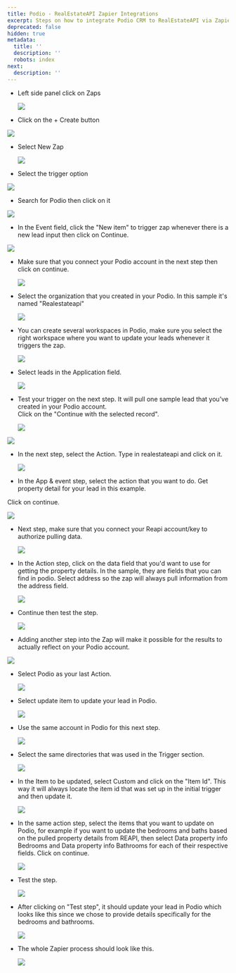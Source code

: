 ```yaml
---
title: Podio - RealEstateAPI Zapier Integrations
excerpt: Steps on how to integrate Podio CRM to RealEstateAPI via Zapier
deprecated: false
hidden: true
metadata:
  title: ''
  description: ''
  robots: index
next:
  description: ''
---
```

* Left side panel click on Zaps

  <Image align="center" width="-1px" src="https://files.readme.io/a8a39e4-image.png" />

* Click on the + Create button

<Image align="center" width="-1px" src="https://files.readme.io/dcd613a-image.png" />

* Select New Zap

  ![](https://files.readme.io/7e7897d-image.png)

* Select the trigger option

![](https://files.readme.io/a57d80e-image.png)

* Search for Podio then click on it

![](https://files.readme.io/abca99e-image.png)

* In the Event field, click the "New item" to trigger zap whenever there is a new lead input then click on Continue.

![](https://files.readme.io/9e11ef1-image.png)

* Make sure that you connect your Podio account in the next step then click on continue.

  ![](https://files.readme.io/7975a24-image.png)

* Select the organization that you created in your Podio. In this sample it's named "Realestateapi"

  ![](https://files.readme.io/893f38e-image.png)

* You can create several workspaces in Podio, make sure you select the right workspace where you want to update your leads whenever it triggers the zap.

  ![](https://files.readme.io/ee37a7a-image.png)

* Select leads in the Application field.

  ![](https://files.readme.io/44ea6b2-image.png)

* Test your trigger on the next step. It will pull one sample lead that you've created in your Podio account.\
  Click on the "Continue with the selected record".

  ![](https://files.readme.io/0151d36-image.png)

![](https://files.readme.io/bb44da8-image.png)

* In the next step, select the Action. Type in realestateapi and click on it.

  ![](https://files.readme.io/d13d78e-image.png)

* In the App & event step, select the action that you want to do. Get property detail for your lead in this example.

Click on continue.

![](https://files.readme.io/dad6d14-image.png)

* Next step, make sure that you connect your Reapi account/key to authorize pulling data.

  ![](https://files.readme.io/7a237aa-image.png)

* In the Action step, click on the data field that you'd want to use for getting the property details. In the sample, they are fields that you can find in podio. Select address so the zap will always pull information from the address field.

  ![](https://files.readme.io/e428d63-image.png)

* Continue then test the step.

  ![](https://files.readme.io/edb3456-image.png)

* Adding another step into the Zap will make it possible for the results to actually reflect on your Podio account.

![](https://files.readme.io/8f91404-image.png)

* Select Podio as your last Action.

  ![](https://files.readme.io/f834ec1-image.png)

* Select update item to update your lead in Podio.

  ![](https://files.readme.io/a4edcc1-image.png)

* Use the same account in Podio for this next step.

  ![](https://files.readme.io/5fbae67-image.png)

* Select the same directories that was used in the Trigger section.

  ![](https://files.readme.io/69bf9a9-image.png)

* In the Item to be updated, select Custom and click on the "Item Id". This way it will always locate the item id that was set up in the initial trigger and then update it.

  ![](https://files.readme.io/39f5fcb-image.png)

* In the same action step, select the items that you want to update on Podio, for example if you want to update the bedrooms and baths based on the pulled property details from REAPI, then select Data property info Bedrooms and Data property info Bathrooms for each of their respective fields. Click on continue.

  ![](https://files.readme.io/79184e9-image.png)

* Test the step.

  ![](https://files.readme.io/cbab701-image.png)

* After clicking on "Test step", it should update your lead in Podio which looks like this since we chose to provide details specifically for the bedrooms and bathrooms.

  ![](https://files.readme.io/885a84b-image.png)

* The whole Zapier process should look like this.

  ![](https://files.readme.io/fad3b06-image.png)
